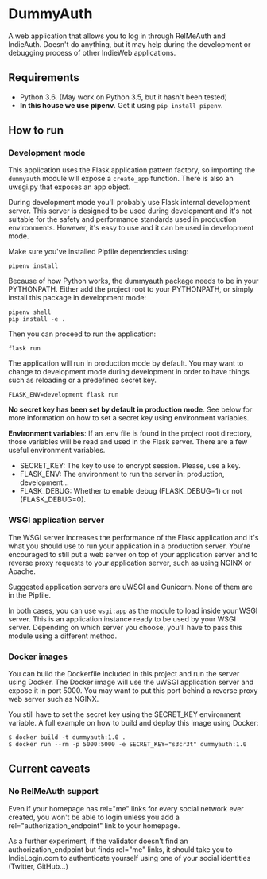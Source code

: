 DummyAuth
=========

A web application that allows you to log in through RelMeAuth and IndieAuth.
Doesn't do anything, but it may help during the development or debugging
process of other IndieWeb applications.


Requirements
------------

* Python 3.6. (May work on Python 3.5, but it hasn't been tested)
* **In this house we use pipenv**. Get it using `pip install pipenv`.


How to run
----------

### Development mode

This application uses the Flask application pattern factory, so importing
the `dummyauth` module will expose a `create_app` function. There is also an
uwsgi.py that exposes an app object.

During development mode you'll probably use Flask internal development server.
This server is designed to be used during development and it's not suitable
for the safety and performance standards used in production environments.
However, it's easy to use and it can be used in development mode.

Make sure you've installed Pipfile dependencies using:

    pipenv install

Because of how Python works, the dummyauth package needs to be in your
PYTHONPATH. Either add the project root to your PYTHONPATH, or simply install
this package in development mode:

    pipenv shell
    pip install -e .

Then you can proceed to run the application:

    flask run

The application will run in production mode by default. You may want to change
to development mode during development in order to have things such as
reloading or a predefined secret key.

    FLASK_ENV=development flask run

**No secret key has been set by default in production mode**. See below for
more information on how to set a secret key using environment variables.

**Environment variables**: If an .env file is found in the project root
directory, those variables will be read and used in the Flask server. There
are a few useful environment variables.

* SECRET_KEY: The key to use to encrypt session. Please, use a key.
* FLASK_ENV: The environment to run the server in: production, development...
* FLASK_DEBUG: Whether to enable debug (FLASK_DEBUG=1) or not (FLASK_DEBUG=0).


### WSGI application server

The WSGI server increases the performance of the Flask application and it's
what you should use to run your application in a production server. You're
encouraged to still put a web server on top of your application server and
to reverse proxy requests to your application server, such as using NGINX or
Apache.

Suggested application servers are uWSGI and Gunicorn. None of them are in the
Pipfile.

In both cases, you can use `wsgi:app` as the module to load inside your WSGI
server. This is an application instance ready to be used by your WSGI server.
Depending on which server you choose, you'll have to pass this module using
a different method.


### Docker images

You can build the Dockerfile included in this project and run the server using
Docker. The Docker image will use the uWSGI application server and expose it
in port 5000. You may want to put this port behind a reverse proxy web server
such as NGINX.

You still have to set the secret key using the SECRET_KEY environment variable.
A full example on how to build and deploy this image using Docker:

    $ docker build -t dummyauth:1.0 .
    $ docker run --rm -p 5000:5000 -e SECRET_KEY="s3cr3t" dummyauth:1.0


Current caveats
---------------

### No RelMeAuth support

Even if your homepage has rel="me" links for every social network ever created,
you won't be able to login unless you add a rel="authorization_endpoint" link
to your homepage.

As a further experiment, if the validator doesn't find an authorization_endpoint
but finds rel="me" links, it should take you to IndieLogin.com to authenticate
yourself using one of your social identities (Twitter, GitHub...)
